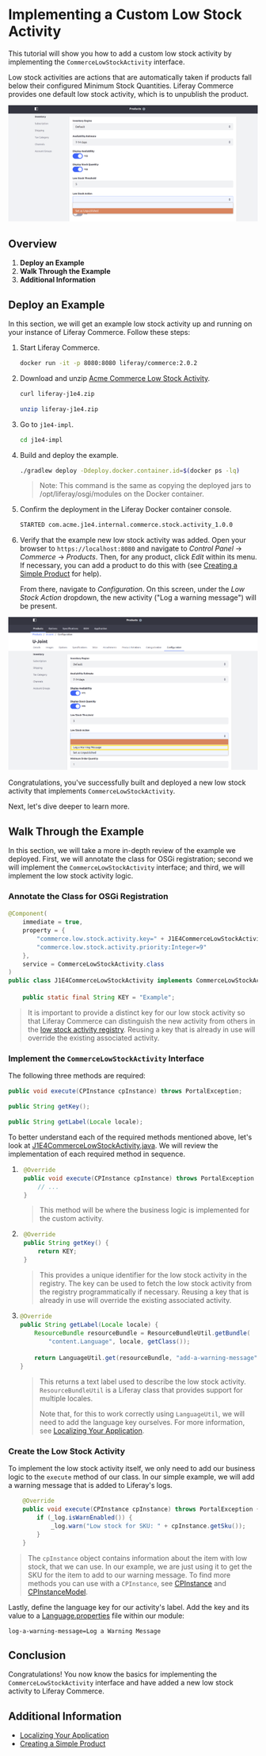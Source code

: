 # Implementing a Custom Low Stock Activity

This tutorial will show you how to add a custom low stock activity by implementing the `CommerceLowStockActivity` interface.

Low stock activities are actions that are automatically taken if products fall below their configured Minimum Stock Quantities. Liferay Commerce provides one default low stock activity, which is to unpublish the product.

![Out of the box low stock activity](./images/01.png "Out of the box low stock activity")

## Overview

1. **Deploy an Example**
2. **Walk Through the Example**
3. **Additional Information**

## Deploy an Example

In this section, we will get an example low stock activity up and running on your instance of Liferay Commerce. Follow these steps:

1. Start Liferay Commerce.

    ```bash
    docker run -it -p 8080:8080 liferay/commerce:2.0.2
    ```

1. Download and unzip [Acme Commerce Low Stock Activity](./liferay-j1e4.zip).

    ```bash
    curl liferay-j1e4.zip
    ```

    ```bash
    unzip liferay-j1e4.zip
    ```

1. Go to `j1e4-impl`.

    ```bash
    cd j1e4-impl
    ```

1. Build and deploy the example.

    ```bash
    ./gradlew deploy -Ddeploy.docker.container.id=$(docker ps -lq)
    ```

    >Note: This command is the same as copying the deployed jars to /opt/liferay/osgi/modules on the Docker container.

1. Confirm the deployment in the Liferay Docker container console.

    ```bash
    STARTED com.acme.j1e4.internal.commerce.stock.activity_1.0.0
    ```

1. Verify that the example new low stock activity was added. Open your browser to `https://localhost:8080` and navigate to _Control Panel_ → _Commerce_ → _Products_. Then, for any product, click _Edit_ within its menu. If necessary, you can add a product to do this with (see [Creating a Simple Product](../../../user-guide/catalog/creating-and-managing-products/product-types/creating-a-simple-product/README.md) for help).

   From there, navigate to _Configuration_. On this screen, under the _Low Stock Action_ dropdown, the new activity ("Log a warning message") will be present.

![New low stock activity](./images/02.png "New low stock activity")

Congratulations, you've successfully built and deployed a new low stock activity that implements `CommerceLowStockActivity`.

Next, let's dive deeper to learn more.

## Walk Through the Example

In this section, we will take a more in-depth review of the example we deployed. First, we will annotate the class for OSGi registration; second we will implement the `CommerceLowStockActivity` interface; and third, we will implement the low stock activity logic.

### Annotate the Class for OSGi Registration

```java
@Component(
    immediate = true,
    property = {
        "commerce.low.stock.activity.key=" + J1E4CommerceLowStockActivity.KEY,
        "commerce.low.stock.activity.priority:Integer=9"
    },
    service = CommerceLowStockActivity.class
)
public class J1E4CommerceLowStockActivity implements CommerceLowStockActivity {

    public static final String KEY = "Example";
```

> It is important to provide a distinct key for our low stock activity so that Liferay Commerce can distinguish the new activity from others in the [low stock activity registry](https://github.com/liferay/com-liferay-commerce/blob/2.0.2/commerce-service/src/main/java/com/liferay/commerce/internal/stock/activity/CommerceLowStockActivityRegistryImpl.java). Reusing a key that is already in use will override the existing associated activity.

### Implement the `CommerceLowStockActivity` Interface

The following three methods are required:

```java
public void execute(CPInstance cpInstance) throws PortalException;
```

```java
public String getKey();
```

```java
public String getLabel(Locale locale);
```

To better understand each of the required methods mentioned above, let's look at [J1E4CommerceLowStockActivity.java](./liferay-j1e4.zip/j1e4-impl/src/main/java/com/acme/j1e4/internal/commerce/stock/activity/J1E4CommerceLowStockActivity.java). We will review the implementation of each required method in sequence.

1. ```java
    @Override
    public void execute(CPInstance cpInstance) throws PortalException {
        // ...
    }
    ```

    > This method will be where the business logic is implemented for the custom activity.

2. ```java
    @Override
    public String getKey() {
        return KEY;
    }
    ```

    > This provides a unique identifier for the low stock activity in the registry. The key can be used to fetch the low stock activity from the registry programmatically if necessary. Reusing a key that is already in use will override the existing associated activity.

3.  ```java
    @Override
    public String getLabel(Locale locale) {
        ResourceBundle resourceBundle = ResourceBundleUtil.getBundle(
            "content.Language", locale, getClass());

        return LanguageUtil.get(resourceBundle, "add-a-warning-message");
    }
    ```

    > This returns a text label used to describe the low stock activity. `ResourceBundleUtil` is a Liferay class that provides support for multiple locales.
    >
    > Note that, for this to work correctly using `LanguageUtil`, we will need to add the language key ourselves. For more information, see [Localizing Your Application](https://help.liferay.com/hc/en-us/articles/360018168251-Localizing-Your-Application).

### Create the Low Stock Activity

To implement the low stock activity itself, we only need to add our business logic to the `execute` method of our class. In our simple example, we will add a warning message that is added to Liferay's logs.

```java
    @Override
    public void execute(CPInstance cpInstance) throws PortalException {
        if (_log.isWarnEnabled()) {
            _log.warn("Low stock for SKU: " + cpInstance.getSku());
        }
    }
```

> The `cpInstance` object contains information about the item with low stock, that we can use. In our example, we are just using it to get the SKU for the item to add to our warning message. To find more methods you can use with a `CPInstance`, see [CPInstance](https://github.com/liferay/com-liferay-commerce/blob/2.0.2/commerce-product-api/src/main/java/com/liferay/commerce/product/model/CPInstance.java) and [CPInstanceModel](https://github.com/liferay/com-liferay-commerce/blob/2.0.2/commerce-product-api/src/main/java/com/liferay/commerce/product/model/CPInstanceModel.java).

Lastly, define the language key for our activity's label. Add the key and its value to a [Language.properties](./liferay-j1e4.zip/j1e4-impl/src/main/resources/content/Language.properties) file within our module:

```
log-a-warning-message=Log a Warning Message
```

## Conclusion

Congratulations! You now know the basics for implementing the `CommerceLowStockActivity` interface and have added a new low stock activity to Liferay Commerce.

## Additional Information

* [Localizing Your Application](https://help.liferay.com/hc/en-us/articles/360018168251-Localizing-Your-Application)
* [Creating a Simple Product](../../../user-guide/catalog/creating-and-managing-products/product-types/creating-a-simple-product/README.md)
